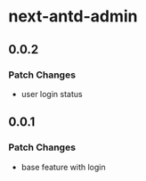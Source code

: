 # next-antd-admin

## 0.0.2

### Patch Changes

- user login status

## 0.0.1

### Patch Changes

- base feature with login

